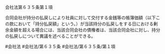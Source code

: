 会社法第６３５条第１項

合同会社が持分の払戻しにより社員に対して交付する金銭等の帳簿価額（以下この款において「持分払戻額」という。）が当該持分の払戻しをする日における剰余金額を超える場合には、当該合同会社の債権者は、当該合同会社に対し、持分の払戻しについて異議を述べることができる。

#会社法
#会社法/第６３５条
#会社法/第６３５条/第１項
